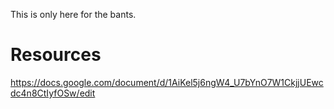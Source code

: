 This is only here for the bants.

# Resources
https://docs.google.com/document/d/1AiKel5j6ngW4_U7bYnO7W1CkjjUEwcdc4n8CtIyfOSw/edit